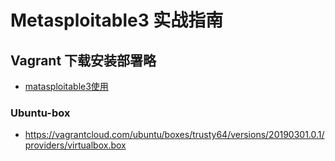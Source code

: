 # Metasploitable3 实战指南

## Vagrant 下载安装部署略
- [matasploitable3使用](https://github.com/the-champions-of-capua/penetration/tree/master/metasploitable3)

### Ubuntu-box
- https://vagrantcloud.com/ubuntu/boxes/trusty64/versions/20190301.0.1/providers/virtualbox.box
